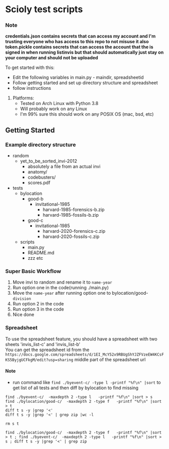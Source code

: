 # Scioly test scripts



### Note
**credentials.json contains secrets that can access my account and I'm trusting everyone who has access to this repo to not misuse it also token.pickle contains secrets that can access the account that the is signed in when running listinvis but that should automatically just stay on your computer and should not be uploaded**


To get started with this:

* Edit the following variables in main.py - maindir, spreadsheetid
* Follow getting started and set up directory structure and spreadsheet
* follow instructions

1. Platforms:
   * Tested on Arch Linux with Python 3.8
   * Will probably work on any Linux
   * I'm 99% sure this should work on any POSIX OS (mac, bsd, etc)



## Getting Started

### Example directory structure


* random  
  * yet_to_be_sorted_invi-2012
    * absolutely a file from an actual invi  
    * anatomy/  
    * codebusters/  
    * scores.pdf  
* tests  
    * bylocation  
      * good-b  
        * invitational-1985  
          * harvard-1985-forensics-b.zip  
          * harvard-1985-fossils-b.zip  
      * good-c  
        * invitational-1985  
          * harvard-2020-forensics-c.zip  
          * harvard-2020-fossils-c.zip  
    * scripts  
        * main.py  
        * README.md  
        * zzz etc  
  
  
### Super Basic Workflow

1. Move invi to random and rename it to `name-year`
2. Run option one in the code(running ./main.py)
3. Move the `name-year` after running option one to bylocation/good-`division`
4. Run option 2 in the code
5. Run option 3 in the code
6. Nice done

### Spreadsheet

To use the spreadsheet feature, you should have a spreadsheet with two sheets 'invis_list-c' and 'invis_list-b'  
You can get the spreadsheet id from the `https://docs.google.com/spreadsheets/d/1EI_McY52x9RBUgShYJZFVzeEW4KCsFKS5ByjgUCFkgM/edit?usp=sharing`
middle part of the spreadsheet url
  
    
      
        

#### Note
* run command like `find ./byevent-c/ -type l -printf "%f\n" |sort` to get list of all tests and then diff by bylocation to find missing 
```
find ./byevent-c/  -maxdepth 2 -type l   -printf "%f\n" |sort > s 
find ./bylocation/good-c/  -maxdepth 2 -type f   -printf "%f\n" |sort > t
diff t s -y |grep '<'
diff t s -y |grep '<' | grep zip |wc -l

rm s t
```
`find ./bylocation/good-c/  -maxdepth 2 -type f   -printf "%f\n" |sort > t ; find ./byevent-c/  -maxdepth 2 -type l   -printf "%f\n" |sort > s ; diff t s -y |grep '<' | grep zip `